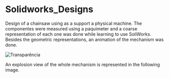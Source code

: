 # Solidworks_Designs

Design of a chainsaw using as a support a physical machine. The componentes were measured using a paquimeter and a coarse representation of each one was done while learning to use SoliWorks. Besides the geometric representations, an animation of the mechanism was done. 

![Transparência](https://user-images.githubusercontent.com/62217530/125616818-811fdb5c-6f38-4ec9-bdfc-2223962fdf6e.JPG)

An explosion view of the whole mechanism is represented in the following image.


